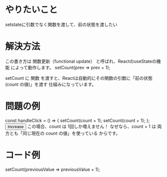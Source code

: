 # やりたいこと
setstateに引数でなく関数を渡して、前の状態を渡したい

# 解決方法
この書き方は 関数更新（functional update） と呼ばれ、ReactのuseStateの機能 によって動作します。
setCount(prev => prev + 1);

setCount に 関数 を渡すと、Reactは自動的にその関数の引数に「前の状態 (count の値)」を渡す 仕組みになっています。


# 問題の例
const handleClick = () => {
  setCount(count + 1);
  setCount(count + 1);
};
<button onClick={handleClick}>Increase</button>
この場合、count は 1回しか増えません！
なぜなら、count + 1 は 両方とも「同じ現在の count の値」を使っている からです。



# コード例
setCount(previousValue => previousValue + 1);
